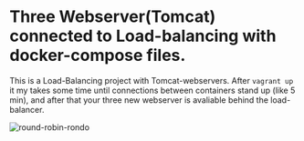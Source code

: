# Three Webserver(Tomcat) connected to Load-balancing with docker-compose files.

This is a Load-Balancing project with Tomcat-webservers.
After `vagrant up` it my takes some time until connections between containers stand up (like 5 min),
and after that your three new webserver is avaliable behind the load-balancer.


![round-robin-rondo](https://user-images.githubusercontent.com/62889708/111747111-32dd5900-888f-11eb-8137-f9220385fc65.png)
